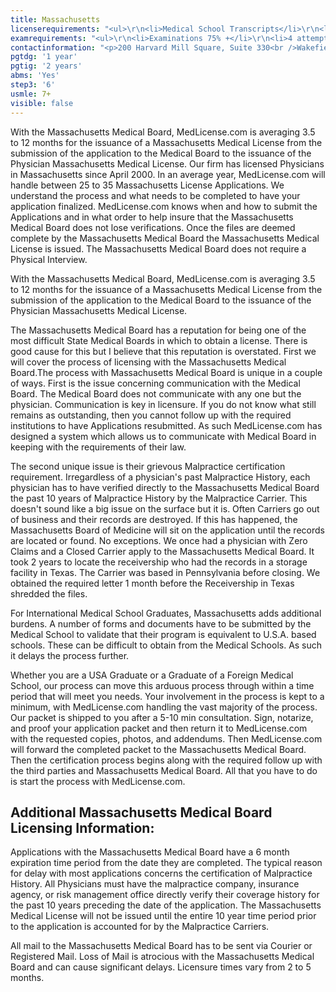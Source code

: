 ```yaml
---
title: Massachusetts
licenserequirements: "<ul>\r\n<li>Medical School Transcripts</li>\r\n<li>Medical School Form</li>\r\n<li>Medical School Clinical Forms (if International)</li>\r\n<li>All State Medical Licenses</li>\r\n<li>All Internships/Residency/Fellowships</li>\r\n<li>ECFMG CVS Report</li>\r\n<li>Fifth Pathway and ECFMG Exam Chart (if 5th Pathway)</li>\r\n<li>All State and National Exams (USMLE/FLEX/NBOME/NBME)</li>\r\n<li>NPDB-HIPDB Report</li>\r\n<li>AMA/AOA Profile</li>\r\n<li>Malpractice Insurance Verifications - past 10 years</li>\r\n<li>Employment / Privileges - past 2 years</li>\r\n<li>1 Physician Reference</li>\r\n</ul>"
examrequirements: "<ul>\r\n<li>Examinations 75% +</li>\r\n<li>4 attempt limit on Step 3 of USMLE (waiver possible)</li>\r\n<li>10 year limit- USMLE</li>\r\n<li>1 year PGY for USA Grads</li>\r\n<li>2 years PGY for International Grads</li>\r\n<li>10 year rule - SPEX required (Exempt if Board Certified)</li>\r\n<li>State Exam Accepted if Pre-1975</li>\r\n</ul>"
contactinformation: "<p>200 Harvard Mill Square, Suite 330<br />Wakefield, MA 01880<br />Phone: (781) 876-8200<br />Fax: (781) 876-8384</p>\r\n<p><a href=\"http://medicalrecruiting.com/mass-med-board/\">www.massmedboard.org</a></p>"
pgtdg: '1 year'
pgtig: '2 years'
abms: 'Yes'
step3: '6'
usmle: 7+
visible: false
---
```


<p>With the Massachusetts Medical Board, MedLicense.com is averaging 3.5 to 12 months for the issuance of a Massachusetts Medical License from the submission of the application to the Medical Board to the issuance of the Physician Massachusetts Medical License. Our firm has licensed Physicians in Massachusetts since April 2000. In an average year, MedLicense.com will handle between 25 to 35 Massachusetts License Applications. We understand the process and what needs to be completed to have your application finalized. MedLicense.com knows when and how to submit the Applications and in what order to help insure that the Massachusetts Medical Board does not lose verifications. Once the files are deemed complete by the Massachusetts Medical Board the Massachusetts Medical License is issued. The Massachusetts Medical Board does not require a Physical Interview.</p>
<p>With the Massachusetts Medical Board, MedLicense.com is averaging 3.5 to 12 months for the issuance of a Massachusetts Medical License from the submission of the application to the Medical Board to the issuance of the Physician Massachusetts Medical License.</p>
<p>The Massachusetts Medical Board has a reputation for being one of the most difficult State Medical Boards in which to obtain a license. There is good cause for this but I believe that this reputation is overstated. First we will cover the process of licensing with the Massachusetts Medical Board.The process with Massachusetts Medical Board is unique in a couple of ways. First is the issue concerning communication with the Medical Board. The Medical Board does not communicate with any one but the physician. Communication is key in licensure. If you do not know what still remains as outstanding, then you cannot follow up with the required institutions to have Applications resubmitted. As such MedLicense.com has designed a system which allows us to communicate with Medical Board in keeping with the requirements of their law.</p>
<p>The second unique issue is their grievous Malpractice certification requirement. Irregardless of a physician's past Malpractice History, each physician has to have verified directly to the Massachusetts Medical Board the past 10 years of Malpractice History by the Malpractice Carrier. This doesn't sound like a big issue on the surface but it is. Often Carriers go out of business and their records are destroyed. If this has happened, the Massachusetts Board of Medicine will sit on the application until the records are located or found. No exceptions. We once had a physician with Zero Claims and a Closed Carrier apply to the Massachusetts Medical Board. It took 2 years to locate the receivership who had the records in a storage facility in Texas. The Carrier was based in Pennsylvania before closing. We obtained the required letter 1 month before the Receivership in Texas shredded the files.</p>
<p>For International Medical School Graduates, Massachusetts adds additional burdens. A number of forms and documents have to be submitted by the Medical School to validate that their program is equivalent to U.S.A. based schools. These can be difficult to obtain from the Medical Schools. As such it delays the process further.</p>
<p>Whether you are a USA Graduate or a Graduate of a Foreign Medical School, our process can move this arduous process through within a time period that will meet you needs. Your involvement in the process is kept to a minimum, with MedLicense.com handling the vast majority of the process. Our packet is shipped to you after a 5-10 min consultation. Sign, notarize, and proof your application packet and then return it to MedLicense.com with the requested copies, photos, and addendums. Then MedLicense.com will forward the completed packet to the Massachusetts Medical Board. Then the certification process begins along with the required follow up with the third parties and Massachusetts Medical Board. All that you have to do is start the process with MedLicense.com.</p>
<h2 id="mcetoc_1cdqhb6ob0">Additional Massachusetts Medical Board Licensing Information:</h2>
<p>Applications with the Massachusetts Medical Board have a 6 month expiration time period from the date they are completed. The typical reason for delay with most applications concerns the certification of Malpractice History. All Physicians must have the malpractice company, insurance agency, or risk management office directly verify their coverage history for the past 10 years preceding the date of the application. The Massachusetts Medical License will not be issued until the entire 10 year time period prior to the application is accounted for by the Malpractice Carriers.</p>
<p>All mail to the Massachusetts Medical Board has to be sent via Courier or Registered Mail. Loss of Mail is atrocious with the Massachusetts Medical Board and can cause significant delays. Licensure times vary from 2 to 5 months.</p>